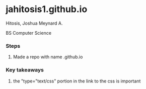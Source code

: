 # jahitosis1.github.io

Hitosis, Joshua Meynard A.

BS Computer Science

### Steps
1. Made a repo with name <username>.github.io

### Key takeaways
1. the "type="text/css" portion in the link to the css is important
